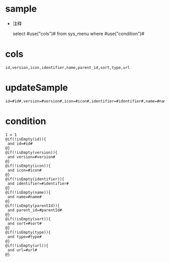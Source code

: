 sample
===
* 注释

	select #use("cols")# from sys_menu  where  #use("condition")#

cols
===
	id,version,icon,identifier,name,parent_id,sort,type,url

updateSample
===
	
	id=#id#,version=#version#,icon=#icon#,identifier=#identifier#,name=#name#,parent_id=#parentId#,sort=#sort#,type=#type#,url=#url#

condition
===

	1 = 1  
	@if(!isEmpty(id)){
	 and id=#id#
	@}
	@if(!isEmpty(version)){
	 and version=#version#
	@}
	@if(!isEmpty(icon)){
	 and icon=#icon#
	@}
	@if(!isEmpty(identifier)){
	 and identifier=#identifier#
	@}
	@if(!isEmpty(name)){
	 and name=#name#
	@}
	@if(!isEmpty(parentId)){
	 and parent_id=#parentId#
	@}
	@if(!isEmpty(sort)){
	 and sort=#sort#
	@}
	@if(!isEmpty(type)){
	 and type=#type#
	@}
	@if(!isEmpty(url)){
	 and url=#url#
	@}
	
	